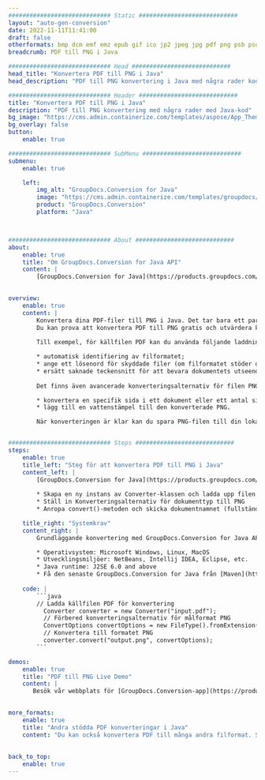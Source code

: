 ```yaml
---
############################# Static ############################
layout: "auto-gen-conversion"
date: 2022-11-11T11:41:00
draft: false
otherformats: bmp dcm emf emz epub gif ico jp2 jpeg jpg pdf png psb psd svg svgz tex tga tif tiff webp wmf wmz xps
breadcrumb: PDF till PNG i Java

############################# Head ############################
head_title: "Konvertera PDF till PNG i Java"
head_description: "PDF till PNG konvertering i Java med några rader kod. Konvertera över 160 filformat med hjälp av GroupDocs dokumentkonverterings-API för Java"

############################# Header ############################
title: "Konvertera PDF till PNG i Java"
description: "PDF till PNG konvertering med några rader med Java-kod"
bg_image: "https://cms.admin.containerize.com/templates/aspose/App_Themes/V3/images/bg/header1.png"
bg_overlay: false
button:
    enable: true

############################# SubMenu ############################
submenu:
    enable: true

    left:
        img_alt: "GroupDocs.Conversion for Java"
        image: "https://cms.admin.containerize.com/templates/groupdocs/images/product-logos/90x90-noborder/groupdocs-conversion-java.png"
        product: "GroupDocs.Conversion"
        platform: "Java"



############################# About ############################
about:
    enable: true
    title: "Om GroupDocs.Conversion for Java API"
    content: |
        [GroupDocs.Conversion for Java](https://products.groupdocs.com/conversion/java/) är ett avancerat filformatkonverterings-API för konvertering mellan populära bild- och dokumentformat som Microsoft Office, OpenDocument, PDF, HTML, e-post, CAD. och mycket mer med bara några rader kod. Det inbyggda API:t upptäcker automatiskt formaten för originaldokumenten och erbjuder många alternativ för att anpassa de konverterade dokumenten. Tillsammans med funktionen att extrahera information från ett dokument, stöder den också cachelagring av konverteringsresultaten till den lokala disken som standard. Men alla typer av cachelagring kan stödjas genom att implementera lämpliga gränssnitt - Amazon S3, Dropbox, Google Drive, Windows Azure, Reddis eller andra.
    

overview:
    enable: true
    content: |
        Konvertera dina PDF-filer till PNG i Java. Det tar bara ett par rader med Java-kod på valfri plattform, som Windows, Linux, macOS.
        Du kan prova att konvertera PDF till PNG gratis och utvärdera kvaliteten på konverteringsresultaten. Tillsammans med enkla filkonverteringsskript kan du prova mer sofistikerade alternativ för att ladda källfilen PDF och lagra PNG-utdata. 
        
        Till exempel, för källfilen PDF kan du använda följande laddningsalternativ:

        * automatisk identifiering av filformatet;
        * ange ett lösenord för skyddade filer (om filformatet stöder det);
        * ersätt saknade teckensnitt för att bevara dokumentets utseende.
        
        Det finns även avancerade konverteringsalternativ för filen PNG:

        * konvertera en specifik sida i ett dokument eller ett antal sidor;
        * lägg till en vattenstämpel till den konverterade PNG.

        När konverteringen är klar kan du spara PNG-filen till din lokala filsökväg eller till tredje parts lagring såsom FTP, Amazon S3, Google Drive, Dropbox etc. Observera - för att konvertera PDF till PNG behöver du inte installera någon ytterligare programvara, såsom MS Office, Open Office, Adobe Acrobat Reader etc.


############################# Steps ############################
steps:
    enable: true
    title_left: "Steg för att konvertera PDF till PNG i Java"
    content_left: |
        [GroupDocs.Conversion for Java](https://products.groupdocs.com/conversion/java/) låter utvecklare enkelt konvertera PDF fil till PNG med några rader kod.
        
        * Skapa en ny instans av Converter-klassen och ladda upp filen PDF med den fullständiga sökvägen
        * Ställ in Konverteringsalternativ för dokumenttyp till PNG
        * Anropa convert()-metoden och skicka dokumentnamnet (fullständig sökväg) och formatet (PNG) som en parameter

    title_right: "Systemkrav"
    content_right: |
        Grundläggande konvertering med GroupDocs.Conversion for Java API kan göras med bara några rader kod. Våra API:er stöds på alla större plattformar och operativsystem. Innan du kör koden nedan, se till att du har följande förutsättningar installerade på ditt system.

        * Operativsystem: Microsoft Windows, Linux, MacOS
        * Utvecklingsmiljöer: NetBeans, Intellij IDEA, Eclipse, etc.
        * Java runtime: J2SE 6.0 and above
        * Få den senaste GroupDocs.Conversion for Java från [Maven](https://repository.groupdocs.com/webapp/#/artifacts/browse/tree/General/repo/com/groupdocs/groupdocs-conversion)
         
    code: |
        ```java    
        // Ladda källfilen PDF för konvertering
          Converter converter = new Converter("input.pdf");
          // Förbered konverteringsalternativ för målformat PNG
          ConvertOptions convertOptions = new FileType().fromExtension("png").getConvertOptions();
          // Konvertera till formatet PNG
          converter.convert("output.png", convertOptions);
        ```

demos:
    enable: true
    title: "PDF till PNG Live Demo"
    content: |
       Besök vår webbplats för [GroupDocs.Conversion-app](https://products.groupdocs.app/conversion/family) och försök konvertera PDF till PNG nu. Den kostnadsfria demon har följande fördelar
          

more_formats:
    enable: true
    title: "Andra stödda PDF konverteringar i Java"
    content: "Du kan också konvertera PDF till många andra filformat. Se listan nedan."
       
       
back_to_top:
    enable: true
---
```

